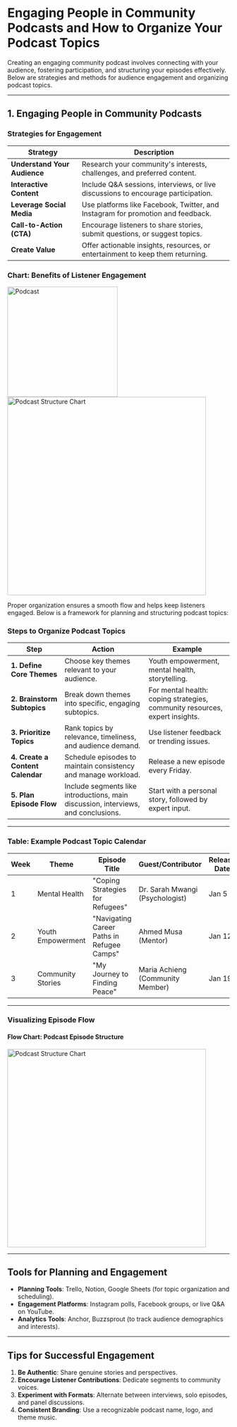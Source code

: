 
# Engaging People in Community Podcasts and How to Organize Your Podcast Topics

Creating an engaging community podcast involves connecting with your audience, fostering participation, and structuring your episodes effectively. Below are strategies and methods for audience engagement and organizing podcast topics.

---

## 1. Engaging People in Community Podcasts

### Strategies for Engagement

| **Strategy**               | **Description**                                                                 |
|-----------------------------|---------------------------------------------------------------------------------|
| **Understand Your Audience**| Research your community's interests, challenges, and preferred content.         |
| **Interactive Content**     | Include Q&A sessions, interviews, or live discussions to encourage participation.|
| **Leverage Social Media**   | Use platforms like Facebook, Twitter, and Instagram for promotion and feedback. |
| **Call-to-Action (CTA)**    | Encourage listeners to share stories, submit questions, or suggest topics.      |
| **Create Value**            | Offer actionable insights, resources, or entertainment to keep them returning.  |

### Chart: Benefits of Listener Engagement

<img src= "https://www.mermaidchart.com/raw/7d2cc4cd-6aaa-4131-9e59-d15fd4692dff?theme=light&version=v0.1&format=svg" alt="Podcast" width= "250">
<img src="https://www.mermaidchart.com/raw/7d2cc4cd-6aaa-4131-9e59-d15fd4692dff?theme=light&version=v0.1&format=svg" alt="Podcast Structure Chart" width="450">



Proper organization ensures a smooth flow and helps keep listeners engaged. Below is a framework for planning and structuring podcast topics:

### Steps to Organize Podcast Topics

| **Step**                     | **Action**                                                                                       | **Example**                                                                 |
|------------------------------|-------------------------------------------------------------------------------------------------|-----------------------------------------------------------------------------|
| **1. Define Core Themes**     | Choose key themes relevant to your audience.                                                   | Youth empowerment, mental health, storytelling.                            |
| **2. Brainstorm Subtopics**   | Break down themes into specific, engaging subtopics.                                           | For mental health: coping strategies, community resources, expert insights.|
| **3. Prioritize Topics**      | Rank topics by relevance, timeliness, and audience demand.                                     | Use listener feedback or trending issues.                                  |
| **4. Create a Content Calendar** | Schedule episodes to maintain consistency and manage workload.                              | Release a new episode every Friday.                                        |
| **5. Plan Episode Flow**      | Include segments like introductions, main discussion, interviews, and conclusions.             | Start with a personal story, followed by expert input.                     |

---

### Table: Example Podcast Topic Calendar

| **Week** | **Theme**             | **Episode Title**                           | **Guest/Contributor**       | **Release Date** |
|----------|-----------------------|---------------------------------------------|-----------------------------|------------------|
| 1        | Mental Health         | "Coping Strategies for Refugees"           | Dr. Sarah Mwangi (Psychologist) | Jan 5           |
| 2        | Youth Empowerment     | "Navigating Career Paths in Refugee Camps"  | Ahmed Musa (Mentor)          | Jan 12          |
| 3        | Community Stories     | "My Journey to Finding Peace"              | Maria Achieng (Community Member) | Jan 19          |

---

### Visualizing Episode Flow

#### Flow Chart: Podcast Episode Structure

<img src="https://www.mermaidchart.com/raw/384d05cb-cb74-4900-ba01-82324127c2bf?theme=light&version=v0.1&format=svg" alt="Podcast Structure Chart" width="450">

---

## Tools for Planning and Engagement

- **Planning Tools**: Trello, Notion, Google Sheets (for topic organization and scheduling).
- **Engagement Platforms**: Instagram polls, Facebook groups, or live Q&A on YouTube.
- **Analytics Tools**: Anchor, Buzzsprout (to track audience demographics and interests).

---

## Tips for Successful Engagement

1. **Be Authentic**: Share genuine stories and perspectives.
2. **Encourage Listener Contributions**: Dedicate segments to community voices.
3. **Experiment with Formats**: Alternate between interviews, solo episodes, and panel discussions.
4. **Consistent Branding**: Use a recognizable podcast name, logo, and theme music.

